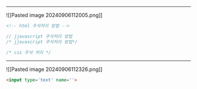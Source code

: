 
---
![[Pasted image 20240906112005.png]]
```html
<!-- html 주석처리 방법 -->
```
```javascript
// jjavascript 주석처리 방법
/* jjavascript 주석처리 방법*/
```
```css
/* css 주석 처리 */
```
---
![[Pasted image 20240906112326.png]]
```html
<input type='text' name=''>
```